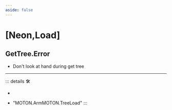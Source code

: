 ```yaml
---
aside: false
---
```

# <py>[<labor>Neon</labor>,<motor>Load</motor>]</py>

## GetTree.Error

- Don't look at hand during get tree

---

<!-- =================================================== -->
<!-- =================================================== -->
<!-- =================================================== -->
<!-- =================================================== -->
<!-- =================================================== -->
::: details 🛠

-

- "MOTON.ArmMOTON.TreeLoad"
:::
